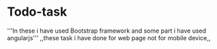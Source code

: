 # Todo-task

'''In these i have used Bootstrap framework and some part i have used angularjs'''
,,these task i have done for web page not for mobile device,,
